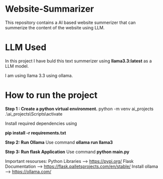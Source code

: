 # Website-Summarizer
This repository contains a AI based website summerizer that can summerize the content of the website using LLM.

# LLM Used
In this project I have buld this text summerizer using **llama3.3:latest** as a LLM model.

I am using llama 3.3 using ollama.

# How to run the project

**Step 1 : Create a python virtual environment.**
python -m venv ai_projects
.\ai_projects\Scripts\activate

Install required dependencies using 

**pip install -r requirements.txt**

**Step 2: Run Ollama**
Use command **ollama run llama3**

**Step 3: Run flask Application**
Use command **python main.py**



Important resourses:
Python Libraries --> https://pypi.org/
Flask Documentation --> https://flask.palletsprojects.com/en/stable/
Install ollama --> https://ollama.com/


